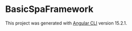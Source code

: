 # BasicSpaFramework

This project was generated with [Angular CLI](https://github.com/angular/angular-cli) version 15.2.1.
